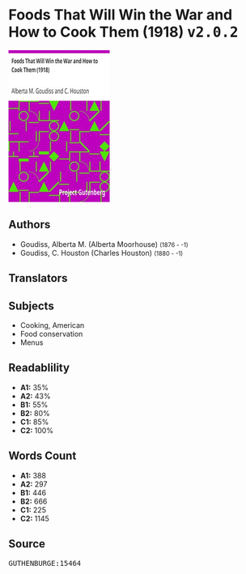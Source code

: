 # Foods That Will Win the War and How to Cook Them (1918) <kbd>v2.0.2</kbd>

![](./cover.medium.jpg "")

## Authors


 - Goudiss, Alberta M. (Alberta Moorhouse) <small>(1876 - -1)</small>
 - Goudiss, C. Houston (Charles Houston) <small>(1880 - -1)</small>

## Translators



## Subjects


 - Cooking, American
 - Food conservation
 - Menus

## Readablility


 - **A1:** 35%
 - **A2:** 43%
 - **B1:** 55%
 - **B2:** 80%
 - **C1:** 85%
 - **C2:** 100%

## Words Count


 - **A1:** 388
 - **A2:** 297
 - **B1:** 446
 - **B2:** 666
 - **C1:** 225
 - **C2:** 1145

## Source


<kbd>GUTHENBURGE:15464</kbd>
